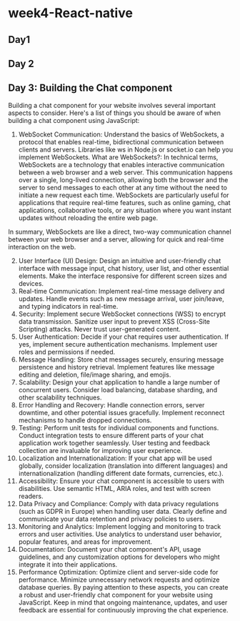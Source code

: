 # week4-React-native
## Day1 
## Day 2
## Day 3: Building the Chat component
Building a chat component for your website involves several important aspects to consider. Here's a list of things you should be aware of when building a chat component using JavaScript:

1. WebSocket Communication:
Understand the basics of WebSockets, a protocol that enables real-time, bidirectional communication between clients and servers. Libraries like ws in Node.js or socket.io can help you implement WebSockets.
What are WebSockets?:
In technical terms, WebSockets are a technology that enables interactive communication between a web browser and a web server. This communication happens over a single, long-lived connection, allowing both the browser and the server to send messages to each other at any time without the need to initiate a new request each time.
WebSockets are particularly useful for applications that require real-time features, such as online gaming, chat applications, collaborative tools, or any situation where you want instant updates without reloading the entire web page.

In summary, WebSockets are like a direct, two-way communication channel between your web browser and a server, allowing for quick and real-time interaction on the web.

2. User Interface (UI) Design:
Design an intuitive and user-friendly chat interface with message input, chat history, user list, and other essential elements.
Make the interface responsive for different screen sizes and devices.
3. Real-time Communication:
Implement real-time message delivery and updates.
Handle events such as new message arrival, user join/leave, and typing indicators in real-time.
4. Security:
Implement secure WebSocket connections (WSS) to encrypt data transmission.
Sanitize user input to prevent XSS (Cross-Site Scripting) attacks. Never trust user-generated content.
5. User Authentication:
Decide if your chat requires user authentication. If yes, implement secure authentication mechanisms.
Implement user roles and permissions if needed.
6. Message Handling:
Store chat messages securely, ensuring message persistence and history retrieval.
Implement features like message editing and deletion, file/image sharing, and emojis.
7. Scalability:
Design your chat application to handle a large number of concurrent users.
Consider load balancing, database sharding, and other scalability techniques.
8. Error Handling and Recovery:
Handle connection errors, server downtime, and other potential issues gracefully.
Implement reconnect mechanisms to handle dropped connections.
9. Testing:
Perform unit tests for individual components and functions.
Conduct integration tests to ensure different parts of your chat application work together seamlessly.
User testing and feedback collection are invaluable for improving user experience.
10. Localization and Internationalization:
If your chat app will be used globally, consider localization (translation into different languages) and internationalization (handling different date formats, currencies, etc.).
11. Accessibility:
Ensure your chat component is accessible to users with disabilities. Use semantic HTML, ARIA roles, and test with screen readers.
12. Data Privacy and Compliance:
Comply with data privacy regulations (such as GDPR in Europe) when handling user data.
Clearly define and communicate your data retention and privacy policies to users.
13. Monitoring and Analytics:
Implement logging and monitoring to track errors and user activities.
Use analytics to understand user behavior, popular features, and areas for improvement.
14. Documentation:
Document your chat component's API, usage guidelines, and any customization options for developers who might integrate it into their applications.
15. Performance Optimization:
Optimize client and server-side code for performance.
Minimize unnecessary network requests and optimize database queries.
By paying attention to these aspects, you can create a robust and user-friendly chat component for your website using JavaScript. Keep in mind that ongoing maintenance, updates, and user feedback are essential for continuously improving the chat experience.
